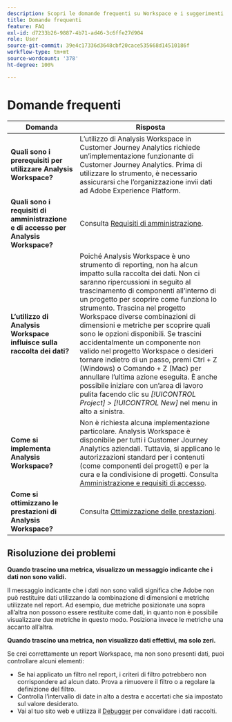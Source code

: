```yaml
---
description: Scopri le domande frequenti su Workspace e i suggerimenti per la risoluzione dei problemi.
title: Domande frequenti
feature: FAQ
exl-id: d7233b26-9887-4b71-ad46-3c6ffe27d904
role: User
source-git-commit: 39e4c17336d3648cbf20cace535668d14510186f
workflow-type: tm+mt
source-wordcount: '378'
ht-degree: 100%

---
```


# Domande frequenti

| Domanda | Risposta |
|--- |--- |
| **Quali sono i prerequisiti per utilizzare Analysis Workspace?** | L’utilizzo di Analysis Workspace in Customer Journey Analytics richiede un’implementazione funzionante di Customer Journey Analytics. Prima di utilizzare lo strumento, è necessario assicurarsi che l’organizzazione invii dati ad Adobe Experience Platform. |
| **Quali sono i requisiti di amministrazione e di accesso per Analysis Workspace?** | Consulta [Requisiti di amministrazione](/help/analysis-workspace/workspace-faq/frequently-asked-questions-analysis-workspace.md). |
| **L’utilizzo di Analysis Workspace influisce sulla raccolta dei dati?** | Poiché Analysis Workspace è uno strumento di reporting, non ha alcun impatto sulla raccolta dei dati. Non ci saranno ripercussioni in seguito al trascinamento di componenti all’interno di un progetto per scoprire come funziona lo strumento. Trascina nel progetto Workspace diverse combinazioni di dimensioni e metriche per scoprire quali sono le opzioni disponibili. Se trascini accidentalmente un componente non valido nel progetto Workspace o desideri tornare indietro di un passo, premi Ctrl + Z (Windows) o Comando + Z (Mac) per annullare l’ultima azione eseguita. È anche possibile iniziare con un’area di lavoro pulita facendo clic su *[!UICONTROL Project] > [!UICONTROL New]* nel menu in alto a sinistra. |
| **Come si implementa Analysis Workspace?** | Non è richiesta alcuna implementazione particolare. Analysis Workspace è disponibile per tutti i Customer Journey Analytics aziendali. Tuttavia, si applicano le autorizzazioni standard per i contenuti (come componenti dei progetti) e per la cura e la condivisione di progetti. Consulta [Amministrazione e requisiti di accesso](/help/analysis-workspace/workspace-faq/frequently-asked-questions-analysis-workspace.md). |
| **Come si ottimizzano le prestazioni di Analysis Workspace?** | Consulta [Ottimizzazione delle prestazioni](/help/technotes/optimizing-performance.md). |

## Risoluzione dei problemi

**Quando trascino una metrica, visualizzo un messaggio indicante che i dati non sono validi.**

Il messaggio indicante che i dati non sono validi significa che Adobe non può restituire dati utilizzando la combinazione di dimensioni e metriche utilizzate nel report. Ad esempio, due metriche posizionate una sopra all’altra non possono essere restituite come dati, in quanto non è possibile visualizzare due metriche in questo modo. Posiziona invece le metriche una accanto all’altra.

**Quando trascino una metrica, non visualizzo dati effettivi, ma solo zeri.**

Se crei correttamente un report Workspace, ma non sono presenti dati, puoi controllare alcuni elementi:

* Se hai applicato un filtro nel report, i criteri di filtro potrebbero non corrispondere ad alcun dato. Prova a rimuovere il filtro o a regolare la definizione del filtro.
* Controlla l’intervallo di date in alto a destra e accertati che sia impostato sul valore desiderato.
* Vai al tuo sito web e utilizza il [Debugger](https://experienceleague.adobe.com/docs/debugger/using/experience-cloud-debugger.html?lang=it) per convalidare i dati raccolti.
